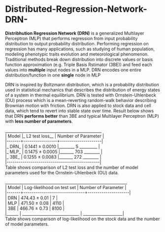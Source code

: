 # Distributed-Regression-Network-DRN-

**Distribhution Regression Network (DRN)** is a generalized Multilayer Perceptron (MLP) that performs regression from input probability distribution to output probability distribution. Performing regression on regression has many applications, such as studying of human population, modeling phenotypic traits evolution and meteorological phenomenon. Traditional methods break down distribution into discrete values or basis function approximation (e.g. Triple Basis Rstimator (3BE)) and feed each values into **multiple** input nodes in a MLP. DRN encodes one entire distribution/function in one **single** node in MLP

DRN is inspired by Boltzmann distribution, which is a probability distribution used in statistical mechanics that describes the distribution of energy states of a system in thermal equilibrium. DRN is tested with Ornstein-Uhlenbeck (OU) process which is a mean-reverting random-walk behavior describing Brownian motion with friction. DRN is also applied to stock data and cell data, which tend to revert into stable state over time. Result below shows that DRN **performs better** than 3BE and typical Multilayer Perceptron (MLP) with **less number of parameters**.

_________________________________________________ <br />
| Model |_ L2 test loss__ | Number of Parameter | <br />
|-------+-----------------+---------------------| <br />
|_ DRN_ | 0.1441 ± 0.0010 |________ 5 _________ | <br />
|_ MLP_ | 0.1475 ± 0.0005 |_______ 703 ________ | <br />
|_ 3BE_ | 0.1255 ± 0.0083 |_______ 272 ________ | <br />
|-----------------------------------------------| <br />
Table shows comparison of L2 test loss and the number of model parameters used for the Ornstein-Uhlenbeck (OU) data. 

______________________________________________________________ <br />
| Model |  Log-likelihood on test set   | Number of Parameter | <br />
|-------+-------------------------------+---------------------| <br />
|  DRN  |        474.43 ± 0.01          |         7           | <br />
|  MLP  |        471.50 ± 0.08          |        4110         | <br />
|  3BE  |        466.76 ± 0.73          |        8100         | <br />
|______ | _____________________________ | ____________________| <br />
Table shows comparison of log-likelihood on the stock data and the number of model parameters.               
